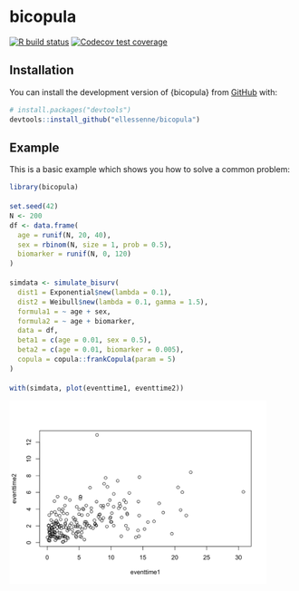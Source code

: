 
<!-- README.md is generated from README.Rmd. Please edit that file -->

# bicopula

<!-- badges: start -->

[![R build
status](https://github.com/ellessenne/bicopula/workflows/R-CMD-check/badge.svg)](https://github.com/ellessenne/bicopula/actions)
[![Codecov test
coverage](https://codecov.io/gh/ellessenne/bicopula/branch/master/graph/badge.svg)](https://codecov.io/gh/ellessenne/bicopula?branch=master)<!-- badges: end -->

## Installation

You can install the development version of {bicopula} from
[GitHub](https://github.com/) with:

``` r
# install.packages("devtools")
devtools::install_github("ellessenne/bicopula")
```

## Example

This is a basic example which shows you how to solve a common problem:

``` r
library(bicopula)

set.seed(42)
N <- 200
df <- data.frame(
  age = runif(N, 20, 40),
  sex = rbinom(N, size = 1, prob = 0.5),
  biomarker = runif(N, 0, 120)
)

simdata <- simulate_bisurv(
  dist1 = Exponential$new(lambda = 0.1),
  dist2 = Weibull$new(lambda = 0.1, gamma = 1.5),
  formula1 = ~ age + sex,
  formula2 = ~ age + biomarker,
  data = df,
  beta1 = c(age = 0.01, sex = 0.5),
  beta2 = c(age = 0.01, biomarker = 0.005),
  copula = copula::frankCopula(param = 5)
)

with(simdata, plot(eventtime1, eventtime2))
```

<img src="man/figures/README-example-1.png" width="90%" />
